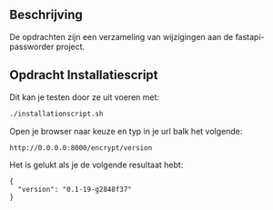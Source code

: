 ## Beschrijving
De opdrachten zijn een verzameling van wijzigingen aan de fastapi-passworder project.

## Opdracht Installatiescript
Dit kan je testen door ze uit voeren met:

```sh
./installationscript.sh
```

Open je browser naar keuze en typ in je url balk het volgende:
```sh
http://0.0.0.0:8000/encrypt/version
```

Het is gelukt als je de volgende resultaat hebt:
```
{
  "version": "0.1-19-g2848f37"
}
```


